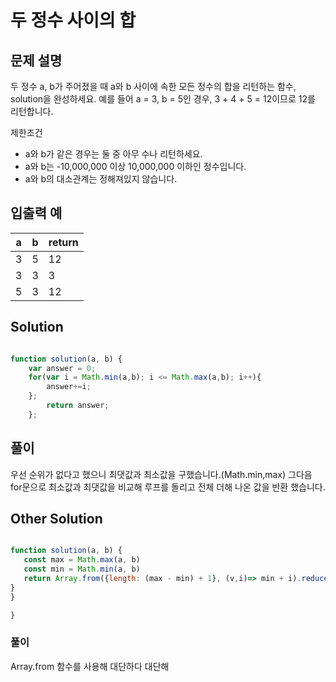 # 두 정수 사이의 합

## 문제 설명

두 정수 a, b가 주어졌을 때 a와 b 사이에 속한 모든 정수의 합을 리턴하는 함수, solution을 완성하세요.
예를 들어 a = 3, b = 5인 경우, 3 + 4 + 5 = 12이므로 12를 리턴합니다.



제한조건
  - a와 b가 같은 경우는 둘 중 아무 수나 리턴하세요.
  - a와 b는 -10,000,000 이상 10,000,000 이하인 정수입니다.
  - a와 b의 대소관계는 정해져있지 않습니다.

## 입출력 예


|a|b|return|
|------|---|---|
|3|5|12|
|3|3|3|
|5|3|12|

## Solution

```js

function solution(a, b) {
    var answer = 0;
    for(var i = Math.min(a,b); i <= Math.max(a,b); i++){
        answer+=i;
    };
        return answer;
    };

```

## 풀이
우선 순위가 없다고 했으니 최댓값과 최소값을 구했습니다.(Math.min,max) 그다음 for문으로 최소값과 최댓값을 비교해 루프를 돌리고 전체 더해 나온 값을 반환 했습니다. 


 

 ## Other Solution

 ```js

function solution(a, b) {
    const max = Math.max(a, b)
    const min = Math.min(a, b)
    return Array.from({length: (max - min) + 1}, (v,i)=> min + i).reduce((p,c)=> p + c)
}
}

}

 ```

 ### 풀이
Array.from 함수를 사용해 대단하다 대단해
